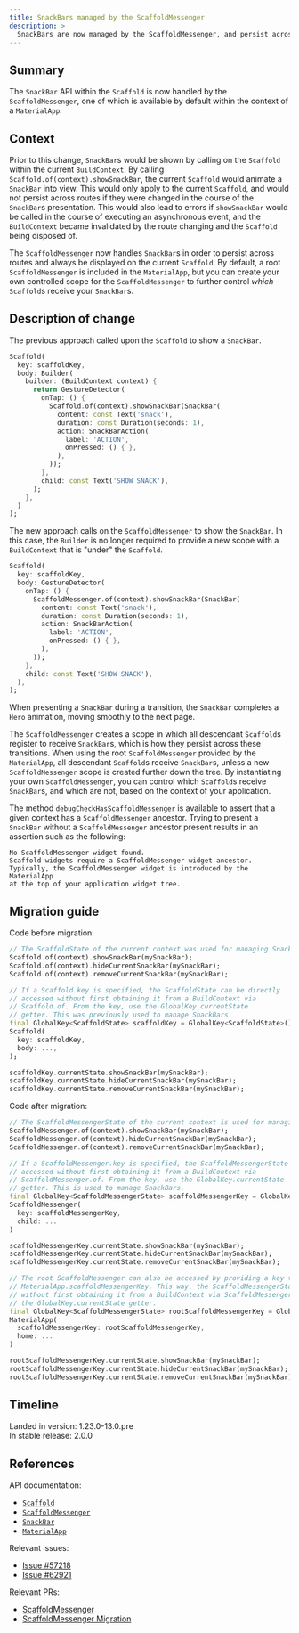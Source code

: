 ```yaml
---
title: SnackBars managed by the ScaffoldMessenger
description: >
  SnackBars are now managed by the ScaffoldMessenger, and persist across routes.
---
```


## Summary

The `SnackBar` API within the `Scaffold` is now handled by the
`ScaffoldMessenger`, one of which is
available by default within the context of a `MaterialApp`.

## Context

Prior to this change, `SnackBar`s would be shown by calling
on the `Scaffold` within the current `BuildContext`.
By calling `Scaffold.of(context).showSnackBar`,
the current `Scaffold` would animate a `SnackBar` into view.
This would only apply to the current `Scaffold`,
and would not persist across routes if they were changed
in the course of the `SnackBar`s presentation.
This would also lead to errors if `showSnackBar`
would be called in the course of executing an
asynchronous event, and the `BuildContext` became invalidated
by the route changing and the `Scaffold` being disposed of.

The `ScaffoldMessenger` now handles `SnackBar`s in order to
persist across routes and always be displayed on the current `Scaffold`.
By default, a root `ScaffoldMessenger` is included in the `MaterialApp`,
but you can create your own controlled scope for the `ScaffoldMessenger`
to further control _which_ `Scaffold`s receive your `SnackBar`s.

## Description of change

The previous approach called upon the `Scaffold` to show a `SnackBar`.

```dart
Scaffold(
  key: scaffoldKey,
  body: Builder(
    builder: (BuildContext context) {
      return GestureDetector(
        onTap: () {
          Scaffold.of(context).showSnackBar(SnackBar(
            content: const Text('snack'),
            duration: const Duration(seconds: 1),
            action: SnackBarAction(
              label: 'ACTION',
              onPressed: () { },
            ),
          ));
        },
        child: const Text('SHOW SNACK'),
      );
    },
  )
);
```

The new approach calls on the `ScaffoldMessenger` to show
the `SnackBar`. In this case, the `Builder` is no longer
required to provide a new scope with a `BuildContext` that
is "under" the `Scaffold`.

```dart
Scaffold(
  key: scaffoldKey,
  body: GestureDetector(
    onTap: () {
      ScaffoldMessenger.of(context).showSnackBar(SnackBar(
        content: const Text('snack'),
        duration: const Duration(seconds: 1),
        action: SnackBarAction(
          label: 'ACTION',
          onPressed: () { },
        ),
      ));
    },
    child: const Text('SHOW SNACK'),
  ),
);
```

When presenting a `SnackBar` during a transition,
the `SnackBar` completes a `Hero` animation,
moving smoothly to the next page.

The `ScaffoldMessenger` creates a scope in which all descendant
`Scaffold`s register to receive `SnackBar`s,
which is how they persist across these transitions.
When using the root `ScaffoldMessenger` provided by the
`MaterialApp`, all descendant `Scaffold`s receive `SnackBar`s,
unless a new `ScaffoldMessenger` scope is created further down the tree.
By instantiating your own `ScaffoldMessenger`,
you can control which `Scaffold`s receive `SnackBar`s, and which are not,
based on the context of your application.

The method `debugCheckHasScaffoldMessenger` is available to assert
that a given context has a `ScaffoldMessenger` ancestor.
Trying to present  a `SnackBar` without a `ScaffoldMessenger` ancestor
present results in an assertion such as the following:

```plaintext
No ScaffoldMessenger widget found.
Scaffold widgets require a ScaffoldMessenger widget ancestor.
Typically, the ScaffoldMessenger widget is introduced by the MaterialApp
at the top of your application widget tree.
```

## Migration guide

Code before migration:

```dart
// The ScaffoldState of the current context was used for managing SnackBars.
Scaffold.of(context).showSnackBar(mySnackBar);
Scaffold.of(context).hideCurrentSnackBar(mySnackBar);
Scaffold.of(context).removeCurrentSnackBar(mySnackBar);

// If a Scaffold.key is specified, the ScaffoldState can be directly
// accessed without first obtaining it from a BuildContext via
// Scaffold.of. From the key, use the GlobalKey.currentState
// getter. This was previously used to manage SnackBars.
final GlobalKey<ScaffoldState> scaffoldKey = GlobalKey<ScaffoldState>();
Scaffold(
  key: scaffoldKey,
  body: ...,
);

scaffoldKey.currentState.showSnackBar(mySnackBar);
scaffoldKey.currentState.hideCurrentSnackBar(mySnackBar);
scaffoldKey.currentState.removeCurrentSnackBar(mySnackBar);

```

Code after migration:

```dart
// The ScaffoldMessengerState of the current context is used for managing SnackBars.
ScaffoldMessenger.of(context).showSnackBar(mySnackBar);
ScaffoldMessenger.of(context).hideCurrentSnackBar(mySnackBar);
ScaffoldMessenger.of(context).removeCurrentSnackBar(mySnackBar);

// If a ScaffoldMessenger.key is specified, the ScaffoldMessengerState can be directly
// accessed without first obtaining it from a BuildContext via
// ScaffoldMessenger.of. From the key, use the GlobalKey.currentState
// getter. This is used to manage SnackBars.
final GlobalKey<ScaffoldMessengerState> scaffoldMessengerKey = GlobalKey<ScaffoldMessengerState>();
ScaffoldMessenger(
  key: scaffoldMessengerKey,
  child: ...
)

scaffoldMessengerKey.currentState.showSnackBar(mySnackBar);
scaffoldMessengerKey.currentState.hideCurrentSnackBar(mySnackBar);
scaffoldMessengerKey.currentState.removeCurrentSnackBar(mySnackBar);

// The root ScaffoldMessenger can also be accessed by providing a key to 
// MaterialApp.scaffoldMessengerKey. This way, the ScaffoldMessengerState can be directly accessed
// without first obtaining it from a BuildContext via ScaffoldMessenger.of. From the key, use
// the GlobalKey.currentState getter.
final GlobalKey<ScaffoldMessengerState> rootScaffoldMessengerKey = GlobalKey<ScaffoldMessengerState>();
MaterialApp(
  scaffoldMessengerKey: rootScaffoldMessengerKey,
  home: ...
)

rootScaffoldMessengerKey.currentState.showSnackBar(mySnackBar);
rootScaffoldMessengerKey.currentState.hideCurrentSnackBar(mySnackBar);
rootScaffoldMessengerKey.currentState.removeCurrentSnackBar(mySnackBar);
```

## Timeline

Landed in version: 1.23.0-13.0.pre<br>
In stable release: 2.0.0

## References

API documentation:

* [`Scaffold`][]
* [`ScaffoldMessenger`][]
* [`SnackBar`][]
* [`MaterialApp`][]

Relevant issues:

* [Issue #57218][]
* [Issue #62921][]

Relevant PRs:

* [ScaffoldMessenger][]
* [ScaffoldMessenger Migration][]

[`Scaffold`]: {{site.api}}/flutter/material/Scaffold-class.html
[`ScaffoldMessenger`]: {{site.api}}/flutter/material/ScaffoldMessenger-class.html
[`SnackBar`]: {{site.api}}/flutter/material/SnackBar-class.html
[`MaterialApp`]: {{site.api}}/flutter/material/MaterialApp-class.html
[Issue #57218]: {{site.repo.flutter}}/issues/57218
[Issue #62921]: {{site.repo.flutter}}/issues/62921
[ScaffoldMessenger]: {{site.repo.flutter}}/pull/64101
[ScaffoldMessenger Migration]: {{site.repo.flutter}}/pull/64170
